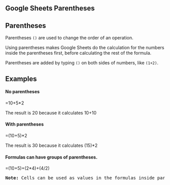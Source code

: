 Google Sheets Parentheses
---
Parentheses
---

Parentheses `()` are used to change the order of an operation.

Using parentheses makes Google Sheets do the calculation for the numbers inside the parentheses first, before calculating the rest of the formula.

Parentheses are added by typing `()` on both sides of numbers, like `(1+2)`.



Examples
---
#### No parentheses

=10+5*2

The result is 20 because it calculates 10+10

#### With parentheses

=(10+5)*2

The result is 30 because it calculates (15)*2

#### Formulas can have groups of parentheses.

=(10+5)+(2*4)+(4/2)
<pre>
<b>Note:</b> Cells can be used as values in the formulas inside parentheses, like =(A1+A2)*B5. We have used manual entries in our examples to keep things simple.
</pre>
